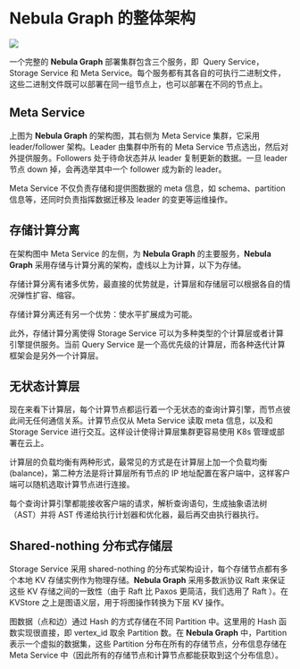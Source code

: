 # Nebula Graph 的整体架构

![](https://oscimg.oschina.net/oscnet/8830ba04d83fc7f8644654dba4d53cc63ab.jpg)

一个完整的 **Nebula Graph** 部署集群包含三个服务，即  Query Service，Storage Service 和 Meta Service。每个服务都有其各自的可执行二进制文件，这些二进制文件既可以部署在同一组节点上，也可以部署在不同的节点上。

## Meta Service

上图为 **Nebula Graph** 的架构图，其右侧为 Meta Service 集群，它采用 leader/follower 架构。Leader 由集群中所有的 Meta Service 节点选出，然后对外提供服务。Followers 处于待命状态并从 leader 复制更新的数据。一旦 leader 节点 down 掉，会再选举其中一个 follower 成为新的 leader。

Meta Service 不仅负责存储和提供图数据的 meta 信息，如 schema、partition 信息等，还同时负责指挥数据迁移及 leader 的变更等运维操作。

## 存储计算分离

在架构图中 Meta Service 的左侧，为 **Nebula Graph** 的主要服务，**Nebula Graph** 采用存储与计算分离的架构，虚线以上为计算，以下为存储。

存储计算分离有诸多优势，最直接的优势就是，计算层和存储层可以根据各自的情况弹性扩容、缩容。

存储计算分离还有另一个优势：使水平扩展成为可能。

此外，存储计算分离使得 Storage Service 可以为多种类型的个计算层或者计算引擎提供服务。当前 Query Service 是一个高优先级的计算层，而各种迭代计算框架会是另外一个计算层。

## 无状态计算层

现在来看下计算层，每个计算节点都运行着一个无状态的查询计算引擎，而节点彼此间无任何通信关系。计算节点仅从 Meta Service 读取 meta 信息，以及和 Storage Service 进行交互。这样设计使得计算层集群更容易使用 K8s 管理或部署在云上。

计算层的负载均衡有两种形式，最常见的方式是在计算层上加一个负载均衡 (balance)，第二种方法是将计算层所有节点的 IP 地址配置在客户端中，这样客户端可以随机选取计算节点进行连接。

每个查询计算引擎都能接收客户端的请求，解析查询语句，生成抽象语法树（AST）并将 AST 传递给执行计划器和优化器，最后再交由执行器执行。

## Shared-nothing 分布式存储层

Storage Service 采用 shared-nothing 的分布式架构设计，每个存储节点都有多个本地 KV 存储实例作为物理存储。**Nebula Graph** 采用多数派协议 Raft 来保证这些 KV 存储之间的一致性（由于 Raft 比 Paxos 更简洁，我们选用了 Raft ）。在 KVStore 之上是图语义层，用于将图操作转换为下层 KV 操作。

图数据（点和边）通过 Hash 的方式存储在不同 Partition 中。这里用的 Hash 函数实现很直接，即 vertex_id 取余 Partition 数。在 **Nebula Graph** 中，Partition 表示一个虚拟的数据集，这些 Partition 分布在所有的存储节点，分布信息存储在 Meta Service 中（因此所有的存储节点和计算节点都能获取到这个分布信息）。
